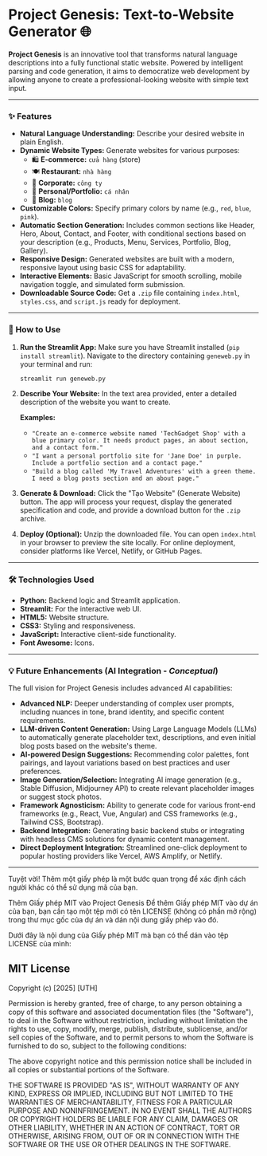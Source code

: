 # Project Genesis: Text-to-Website Generator 🌐

**Project Genesis** is an innovative tool that transforms natural language descriptions into a fully functional static website. Powered by intelligent parsing and code generation, it aims to democratize web development by allowing anyone to create a professional-looking website with simple text input.

---

### ✨ Features

* **Natural Language Understanding:** Describe your desired website in plain English.
* **Dynamic Website Types:** Generate websites for various purposes:
    * 🛍️ **E-commerce:** `cửa hàng` (store)
    * 🍽️ **Restaurant:** `nhà hàng`
    * 🏢 **Corporate:** `công ty`
    * 👤 **Personal/Portfolio:** `cá nhân`
    * 📝 **Blog:** `blog`
* **Customizable Colors:** Specify primary colors by name (e.g., `red`, `blue`, `pink`).
* **Automatic Section Generation:** Includes common sections like Header, Hero, About, Contact, and Footer, with conditional sections based on your description (e.g., Products, Menu, Services, Portfolio, Blog, Gallery).
* **Responsive Design:** Generated websites are built with a modern, responsive layout using basic CSS for adaptability.
* **Interactive Elements:** Basic JavaScript for smooth scrolling, mobile navigation toggle, and simulated form submission.
* **Downloadable Source Code:** Get a `.zip` file containing `index.html`, `styles.css`, and `script.js` ready for deployment.

---

### 🚀 How to Use

1.  **Run the Streamlit App:**
    Make sure you have Streamlit installed (`pip install streamlit`).
    Navigate to the directory containing `geneweb.py` in your terminal and run:
    ```bash
    streamlit run geneweb.py
    ```
2.  **Describe Your Website:**
    In the text area provided, enter a detailed description of the website you want to create.

    **Examples:**
    * `"Create an e-commerce website named 'TechGadget Shop' with a blue primary color. It needs product pages, an about section, and a contact form."`
    * `"I want a personal portfolio site for 'Jane Doe' in purple. Include a portfolio section and a contact page."`
    * `"Build a blog called 'My Travel Adventures' with a green theme. I need a blog posts section and an about page."`
3.  **Generate & Download:**
    Click the "Tạo Website" (Generate Website) button. The app will process your request, display the generated specification and code, and provide a download button for the `.zip` archive.
4.  **Deploy (Optional):**
    Unzip the downloaded file. You can open `index.html` in your browser to preview the site locally. For online deployment, consider platforms like Vercel, Netlify, or GitHub Pages.

---

### 🛠️ Technologies Used

* **Python:** Backend logic and Streamlit application.
* **Streamlit:** For the interactive web UI.
* **HTML5:** Website structure.
* **CSS3:** Styling and responsiveness.
* **JavaScript:** Interactive client-side functionality.
* **Font Awesome:** Icons.

---

### 💡 Future Enhancements (AI Integration - *Conceptual*)

The full vision for Project Genesis includes advanced AI capabilities:

* **Advanced NLP:** Deeper understanding of complex user prompts, including nuances in tone, brand identity, and specific content requirements.
* **LLM-driven Content Generation:** Using Large Language Models (LLMs) to automatically generate placeholder text, descriptions, and even initial blog posts based on the website's theme.
* **AI-powered Design Suggestions:** Recommending color palettes, font pairings, and layout variations based on best practices and user preferences.
* **Image Generation/Selection:** Integrating AI image generation (e.g., Stable Diffusion, Midjourney API) to create relevant placeholder images or suggest stock photos.
* **Framework Agnosticism:** Ability to generate code for various front-end frameworks (e.g., React, Vue, Angular) and CSS frameworks (e.g., Tailwind CSS, Bootstrap).
* **Backend Integration:** Generating basic backend stubs or integrating with headless CMS solutions for dynamic content management.
* **Direct Deployment Integration:** Streamlined one-click deployment to popular hosting providers like Vercel, AWS Amplify, or Netlify.

---

Tuyệt vời! Thêm một giấy phép là một bước quan trọng để xác định cách người khác có thể sử dụng mã của bạn.

Thêm Giấy phép MIT vào Project Genesis
Để thêm Giấy phép MIT vào dự án của bạn, bạn cần tạo một tệp mới có tên LICENSE (không có phần mở rộng) trong thư mục gốc của dự án và dán nội dung giấy phép vào đó.

Dưới đây là nội dung của Giấy phép MIT mà bạn có thể dán vào tệp LICENSE của mình:

## MIT License

Copyright (c) [2025] [UTH]

Permission is hereby granted, free of charge, to any person obtaining a copy
of this software and associated documentation files (the "Software"), to deal
in the Software without restriction, including without limitation the rights
to use, copy, modify, merge, publish, distribute, sublicense, and/or sell
copies of the Software, and to permit persons to whom the Software is
furnished to do so, subject to the following conditions:

The above copyright notice and this permission notice shall be included in all
copies or substantial portions of the Software.

THE SOFTWARE IS PROVIDED "AS IS", WITHOUT WARRANTY OF ANY KIND, EXPRESS OR
IMPLIED, INCLUDING BUT NOT LIMITED TO THE WARRANTIES OF MERCHANTABILITY,
FITNESS FOR A PARTICULAR PURPOSE AND NONINFRINGEMENT. IN NO EVENT SHALL THE
AUTHORS OR COPYRIGHT HOLDERS BE LIABLE FOR ANY CLAIM, DAMAGES OR OTHER
LIABILITY, WHETHER IN AN ACTION OF CONTRACT, TORT OR OTHERWISE, ARISING FROM,
OUT OF OR IN CONNECTION WITH THE SOFTWARE OR THE USE OR OTHER DEALINGS IN THE
SOFTWARE.
